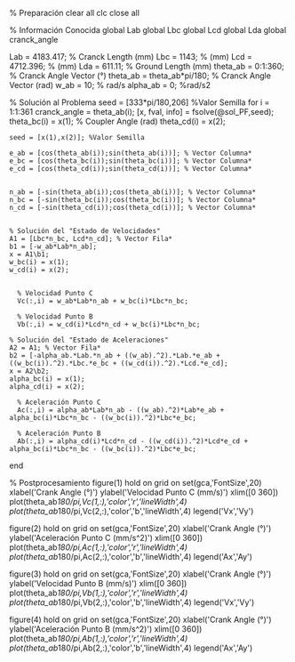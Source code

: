 % Preparación
clear all
clc
close all

% Información Conocida
global Lab
global Lbc
global Lcd
global Lda
global cranck_angle

Lab = 4183.417; % Cranck Length (mm)
Lbc = 1143; % (mm)
Lcd = 4712.396; % (mm)
Lda = 611.11; % Ground Length (mm)
theta_ab = 0:1:360; % Cranck Angle Vector (°) 
theta_ab = theta_ab*pi/180; % Cranck Angle Vector (rad)
w_ab = 10; % rad/s
alpha_ab = 0; %rad/s2


% Solución al Problema
seed = [333*pi/180,206] %Valor Semilla
for i = 1:1:361
    cranck_angle = theta_ab(i);
    [x, fval, info] = fsolve(@sol_PF,seed);
    theta_bc(i) = x(1); % Coupler Angle (rad)
    theta_cd(i) = x(2); 
    
    seed = [x(1),x(2)]; %Valor Semilla
     
    e_ab = [cos(theta_ab(i));sin(theta_ab(i))]; % Vector Columna*
    e_bc = [cos(theta_bc(i));sin(theta_bc(i))]; % Vector Columna*
    e_cd = [cos(theta_cd(i));sin(theta_cd(i))]; % Vector Columna*
    
    
    n_ab = [-sin(theta_ab(i));cos(theta_ab(i))]; % Vector Columna*
    n_bc = [-sin(theta_bc(i));cos(theta_bc(i))]; % Vector Columna*
    n_cd = [-sin(theta_cd(i));cos(theta_cd(i))]; % Vector Columna*
    
    
    % Solución del "Estado de Velocidades"
    A1 = [Lbc*n_bc, Lcd*n_cd]; % Vector Fila*
    b1 = [-w_ab*Lab*n_ab]; 
    x = A1\b1;
    w_bc(i) = x(1);
    w_cd(i) = x(2);
    
    
      % Velocidad Punto C
      Vc(:,i) = w_ab*Lab*n_ab + w_bc(i)*Lbc*n_bc;
      
      % Velocidad Punto B
      Vb(:,i) = w_cd(i)*Lcd*n_cd + w_bc(i)*Lbc*n_bc;
    
    % Solución del "Estado de Aceleraciones"
    A2 = A1; % Vector Fila*
    b2 = [-alpha_ab.*Lab.*n_ab + ((w_ab).^2).*Lab.*e_ab + ((w_bc(i)).^2).*Lbc.*e_bc + ((w_cd(i)).^2).*Lcd.*e_cd];
    x = A2\b2;
    alpha_bc(i) = x(1);
    alpha_cd(i) = x(2);
    
      % Aceleración Punto C
      Ac(:,i) = alpha_ab*Lab*n_ab - ((w_ab).^2)*Lab*e_ab + alpha_bc(i)*Lbc*n_bc - ((w_bc(i)).^2)*Lbc*e_bc;
      
      % Aceleración Punto B
      Ab(:,i) = alpha_cd(i)*Lcd*n_cd - ((w_cd(i)).^2)*Lcd*e_cd + alpha_bc(i)*Lbc*n_bc - ((w_bc(i)).^2)*Lbc*e_bc;
end

% Postprocesamiento 
figure(1)
hold on
grid on
set(gca,'FontSize',20)
xlabel('Crank Angle (°)')
ylabel('Velocidad Punto C (mm/s)')
xlim([0 360])
plot(theta_ab*180/pi,Vc(1,:),'color','r','lineWidth',4)
plot(theta_ab*180/pi,Vc(2,:),'color','b','lineWidth',4)
legend('Vx','Vy')

figure(2)
hold on
grid on
set(gca,'FontSize',20)
xlabel('Crank Angle (°)')
ylabel('Aceleración Punto C (mm/s^2)')
xlim([0 360])
plot(theta_ab*180/pi,Ac(1,:),'color','r','lineWidth',4) 
plot(theta_ab*180/pi,Ac(2,:),'color','b','lineWidth',4) 
legend('Ax','Ay')

figure(3)
hold on
grid on
set(gca,'FontSize',20)
xlabel('Crank Angle (°)')
ylabel('Velocidad Punto B (mm/s)')
xlim([0 360])
plot(theta_ab*180/pi,Vb(1,:),'color','r','lineWidth',4)
plot(theta_ab*180/pi,Vb(2,:),'color','b','lineWidth',4)
legend('Vx','Vy')

figure(4)
hold on
grid on
set(gca,'FontSize',20)
xlabel('Crank Angle (°)')
ylabel('Aceleración Punto B (mm/s^2)')
xlim([0 360])
plot(theta_ab*180/pi,Ab(1,:),'color','r','lineWidth',4) 
plot(theta_ab*180/pi,Ab(2,:),'color','b','lineWidth',4) 
legend('Ax','Ay')
